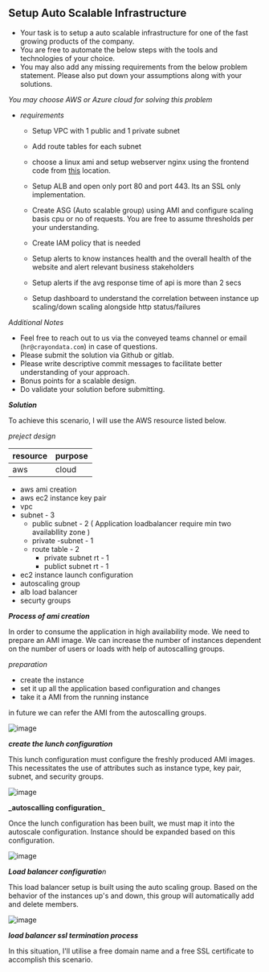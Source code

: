 ## Setup Auto Scalable Infrastructure

* Your task is to setup a auto scalable infrastructure for one of the fast growing products of the company. 
* You are free to automate the below steps with the tools and technologies of your choice.
* You may also add any missing requirements from the below problem statement. Please also put down your assumptions along with your solutions.

_You may choose AWS or Azure cloud for solving this problem_

* _requirements_

  - Setup VPC with 1 public and 1 private subnet

  - Add route tables for each subnet

  - choose a linux ami and setup webserver nginx using the frontend code from [this](https://github.com/feedmepos/devops-take-home-assignment/tree/main/frontend) location.

  - Setup ALB and open only port 80 and port 443. Its an SSL only implementation.

  - Create ASG (Auto scalable group) using AMI and configure scaling basis cpu or no of requests. You are free to assume thresholds per your understanding.

  - Create IAM policy that is needed
  - Setup alerts to know instances health and the overall health of the website and alert relevant business stakeholders
  - Setup alerts if the avg response time of api is more than 2 secs
  - Setup dashboard to understand the correlation between instance up scaling/down scaling alongside http status/failures

_Additional Notes_

* Feel free to reach out to us via the conveyed teams channel or email (`hr@crayondata.com`) in case of questions.
* Please submit the solution via Github or gitlab.
* Please write descriptive commit messages to facilitate better understanding of your approach.
* Bonus points for a scalable design.
* Do validate your solution before submitting.


_**Solution**_

To achieve this scenario, I will use the AWS resource listed below.

_preject design_

|resource|purpose|
|---|---|
|aws| cloud|

* aws ami creation
* aws ec2 instance key pair
* vpc
* subnet - 3
    * public subnet   - 2 ( Application loadbalancer require min two availabllity zone )
    * private -subnet - 1
    * route table     - 2
      * private subnet rt - 1
      * publict subnet rt - 1
* ec2 instance launch configuration
* autoscaling group
* alb load balancer
* securty groups


_**Process of ami creation**_

In order to consume the application in high availability mode. We need to prepare an AMI image. We can increase the number of instances dependent on the number of users or loads with help of autoscalling groups.

_preparation_

* create the instance
* set it up all the application based configuration and changes
* take it a AMI from the running instance

in future we can refer the AMI from the autoscalling groups.

![image](https://user-images.githubusercontent.com/106981219/172328135-5b2ea40a-949f-4cf8-a80d-c0d7d3621748.png)


_**create the lunch configuration**_

This lunch configuration must configure the freshly produced AMI images. This necessitates the use of attributes such as instance type, key pair, subnet, and security groups. 

![image](https://user-images.githubusercontent.com/106981219/172328204-2f965aff-105a-463d-8ffc-465f65f15626.png)


**_autoscalling configuration**_

Once the lunch configuration has been built, we must map it into the autoscale configuration. Instance should be expanded based on this configuration.

![image](https://user-images.githubusercontent.com/106981219/172328374-6b7a4cbf-023f-44a4-807d-3d050ca0277b.png)


_**Load balancer configuratio**n_

This load balancer setup is built using the auto scaling group. Based on the behavior of the instances up's and down, this group will automatically add and delete members.

![image](https://user-images.githubusercontent.com/106981219/172329010-6c11b059-05b6-4ef4-8503-cf7f40ea2a92.png)


_**load balancer ssl termination process**_

In this situation, I'll utilise a free domain name and a free SSL certificate to accomplish this scenario.







  
  
  
